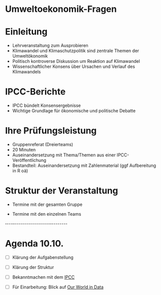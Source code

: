 Umweltoekonomik-Fragen
===========



# Einleitung

- Lehrveranstaltung zum Ausprobieren
- Klimawandel und Klimaschutzpolitik sind zentrale Themen der Umweltökonomik 
- Politisch kontroverse Diskussion um Reaktion auf Klimawandel 
- Wissenschaftlicher Konsens über Ursachen und Verlauf des Klimawandels

# IPCC-Berichte

- IPCC bündelt Konsensergebnisse
- Wichtige Grundlage für ökonomische und politische Debatte 

# Ihre Prüfungsleistung

- Gruppenreferat (Dreierteams)
- 20 Minuten
- Auseinandersetzung mit Thema/Themen aus einer IPCC-Veröffentlichung 
- Bestandteil: Auseinandersetzung mit Zahlenmaterial (ggf Aufbereitung in R oä)

# Struktur der Veranstaltung 

- Termine mit der gesamten Gruppe

- Termine mit den einzelnen Teams

‐---‐------------------‐--------

# Agenda 10.10.

- [ ] Klärung der Aufgabenstellung

- [ ] Klärung der Struktur

- [ ] Bekanntmachen mit dem [IPCC](ipcc.ch) 

- [ ] Für Einarbeitung: Blick auf [Our World in Data](https://ourworldindata.org/)
